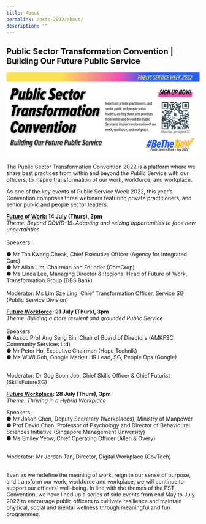 ```yaml
---
title: About
permalink: /pstc-2022/about/
description: ""
---
```

## Public Sector Transformation Convention | Building Our Future Public Service
![](/images/PSTC%20Banner%20Updated_%20Posters%20panel%201%20only-01.png)

The Public Sector Transformation Convention 2022 is a platform where we share best practices from within and beyond the Public Service with our officers, to inspire transformation of our work, workforce, and workplace.
<p>
As one of the key events of Public Service Week 2022, this year’s Convention comprises three webinars featuring private practitioners, and senior public and people sector leaders.

<p>

<b><a href="https://www.publicserviceweek.gov.sg/pstc-2022/future-of-work ">Future of Work</a>: 14 July (Thurs), 3pm</b><br>
	<i>Theme: Beyond COVID-19: Adapting and seizing opportunities to face new uncertainties</i><br>
<br>Speakers:
	<br>

●  Mr Tan Kwang Cheak, Chief Executive Officer (Agency for Integrated Care)  <br>
●  Mr Allan Lim, Chairman and Founder (ComCrop)<br>
●  Ms Linda Lee, Managing Director & Regional Head of Future of Work, Transformation Group (DBS Bank) <br>
<br>
Moderator: Ms Lim Sze Ling, Chief Transformation Officer, Service SG (Public Service Division)
	<p>
		
<b><a href="https://www.publicserviceweek.gov.sg/pstc-2022/future-workforce ">Future Workforce</a>: 21 July (Thurs), 3pm</b><br>
<i>Theme: Building a more resilient and grounded Public Service</i>
<br><br>Speakers:<br>
●  Assoc Prof Ang Seng Bin, Chair of Board of Directors (AMKFSC Community Services Ltd)<br>
●  Mr Peter Ho, Executive Chairman (Hope Technik)<br>
● Ms WiWi Goh, Google Market HR Lead, SG, People Ops (Google)
<br><br>
	
Moderator: Dr Gog Soon Joo, Chief Skills Officer & Chief Futurist (SkillsFutureSG)
		<p>
			
<b><a href="https://www.publicserviceweek.gov.sg/pstc-2022/future-workplace ">Future Workplace</a>: 28 July (Thurs), 3pm</b><br>
			<i>Theme: Thriving in a Hybrid Workplace </i><br>
			
Speakers:<br>
●  Mr Jason Chen, Deputy Secretary (Workplaces), Ministry of Manpower <br>
●  Prof David Chan, Professor of Psychology and Director of Behavioural Sciences Initiative (Singapore Management University)<br>
●  Ms Emiley Yeow, Chief Operating Officer (Allen & Overy)<br><br>

Moderator: Mr Jordan Tan, Director, Digital Workplace (GovTech)
<br>
<br>
			
<p>
Even as we redefine the meaning of work, reignite our sense of purpose, and transform our work, workforce and workplace, we will continue to support our officers’ well-being. In line with the themes of the PST Convention, we have lined up a series of side events from end May to July 2022 to encourage public officers to cultivate resilience and maintain physical, social and mental wellness through meaningful and fun programmes.